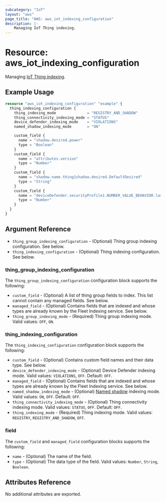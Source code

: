 ```yaml
---
subcategory: "IoT"
layout: "aws"
page_title: "AWS: aws_iot_indexing_configuration"
description: |-
    Managing IoT Thing indexing.
---
```


# Resource: aws_iot_indexing_configuration

Managing [IoT Thing indexing](https://docs.aws.amazon.com/iot/latest/developerguide/managing-index.html).

## Example Usage

```terraform
resource "aws_iot_indexing_configuration" "example" {
  thing_indexing_configuration {
    thing_indexing_mode              = "REGISTRY_AND_SHADOW"
    thing_connectivity_indexing_mode = "STATUS"
    device_defender_indexing_mode    = "VIOLATIONS"
    named_shadow_indexing_mode       = "ON"

    custom_field {
      name = "shadow.desired.power"
      type = "Boolean"
    }
    custom_field {
      name = "attributes.version"
      type = "Number"
    }
    custom_field {
      name = "shadow.name.thing1shadow.desired.DefaultDesired"
      type = "String"
    }
    custom_field {
      name = "deviceDefender.securityProfile1.NUMBER_VALUE_BEHAVIOR.lastViolationValue.number"
      type = "Number"
    }
  }
}
```

## Argument Reference

* `thing_group_indexing_configuration` - (Optional) Thing group indexing configuration. See below.
* `thing_indexing_configuration` - (Optional) Thing indexing configuration. See below.

### thing_group_indexing_configuration

The `thing_group_indexing_configuration` configuration block supports the following:

* `custom_field` - (Optional) A list of thing group fields to index. This list cannot contain any managed fields. See below.
* `managed_field` - (Optional) Contains fields that are indexed and whose types are already known by the Fleet Indexing service. See below.
* `thing_group_indexing_mode` - (Required) Thing group indexing mode. Valid values: `OFF`, `ON`.

### thing_indexing_configuration

The `thing_indexing_configuration` configuration block supports the following:

* `custom_field` - (Optional) Contains custom field names and their data type. See below.
* `device_defender_indexing_mode` - (Optional) Device Defender indexing mode. Valid values: `VIOLATIONS`, `OFF`. Default: `OFF`.
* `managed_field` - (Optional) Contains fields that are indexed and whose types are already known by the Fleet Indexing service. See below.
* `named_shadow_indexing_mode` - (Optional) [Named shadow](https://docs.aws.amazon.com/iot/latest/developerguide/iot-device-shadows.html) indexing mode. Valid values: `ON`, `OFF`. Default: `OFF`.
* `thing_connectivity_indexing_mode` - (Optional) Thing connectivity indexing mode. Valid values: `STATUS`, `OFF`. Default: `OFF`.
* `thing_indexing_mode` - (Required) Thing indexing mode. Valid values: `REGISTRY`, `REGISTRY_AND_SHADOW`, `OFF`.

### field

The `custom_field` and `managed_field` configuration blocks supports the following:

* `name` - (Optional) The name of the field.
* `type` - (Optional) The data type of the field. Valid values: `Number`, `String`, `Boolean`.

## Attributes Reference

No additional attributes are exported.
